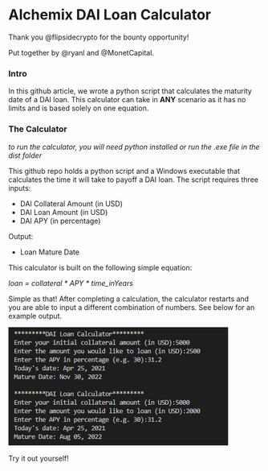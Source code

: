 # Alchemix DAI Loan Calculator

Thank you @flipsidecrypto for the bounty opportunity! 

Put together by @ryanl and @MonetCapital.

### Intro
In this github article, we wrote a python script that calculates the maturity date of a DAI loan. This calculator can take in **ANY** scenario as it has no limits and is based solely on one equation.

### The Calculator
*to run the calculator, you will need python installed or run the .exe file in the dist folder*

This github repo holds a python script and a Windows executable that calculates the time it will take to payoff a DAI loan. The script requires three inputs:
* DAI Collateral Amount (in USD)
* DAI Loan Amount (in USD)
* DAI APY (in percentage)

Output:
* Loan Mature Date

This calculator is built on the following simple equation: 

*loan = collateral * APY * time_inYears* 

Simple as that! After completing a calculation, the calculator restarts and you are able to input a different combination of numbers. See below for an example output.

![example output](/outputs/eg_output.png)

Try it out yourself!
